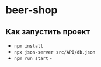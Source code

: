 # beer-shop


## Как запустить проект
- `npm install`
- `npx json-server src/API/db.json` 
- `npm run start` - 
